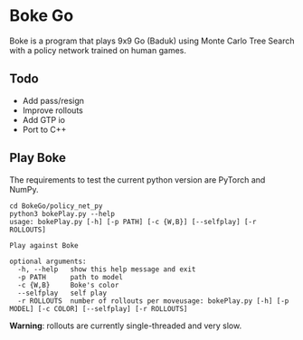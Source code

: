 # Boke Go
Boke is a program that plays 9x9 Go (Baduk) using Monte Carlo Tree Search with a policy network trained on human games. 

## Todo
* Add pass/resign
* Improve rollouts
* Add GTP io
* Port to C++

## Play Boke
The requirements to test the current python version are PyTorch and NumPy. 
```
cd BokeGo/policy_net_py
python3 bokePlay.py --help
usage: bokePlay.py [-h] [-p PATH] [-c {W,B}] [--selfplay] [-r ROLLOUTS]

Play against Boke

optional arguments:
  -h, --help   show this help message and exit
  -p PATH      path to model
  -c {W,B}     Boke's color
  --selfplay   self play
  -r ROLLOUTS  number of rollouts per moveusage: bokePlay.py [-h] [-p MODEL] [-c COLOR] [--selfplay] [-r ROLLOUTS]
```
**Warning**: rollouts are currently single-threaded and very slow. 
